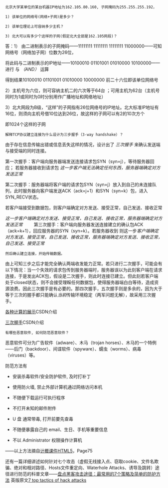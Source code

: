 ```
北京大学某单位的某台机器IP地址为162.105.80.160, 子网掩码为255.255.255.192，

1) 该单位的网络号(网络+子网)是多少？

2) 该单位理论上可容纳多少主机？

3) 北大可以有多少个这样的子网(假定北大全部是162.105网段)？
```
答：1） 由二进制表示的子网掩码——11111111 11111111 11111111 11000000——可知网络号（网络加子网）位数为26位，

将此码与二进制表示的IP地址——10100010 01101001 01010000 10100000——进行 与 *（AND）* 运算

得到结果10100010 01101001 01010000 10000000 前二十六位即该单位网络号

2）主机号为六位，则可容纳主机二的六次等于64台  ；可用主机为62台（主机号同时为1或同时为0时分别用作广播地址和网络地址）

3）北大网段为B级，“这样”的子网指有26位网络号的IP地址。北大标准IP地址有16位，则须向主机号借10位达到26位，故这样的子网可以有2的10次方个

即1024个这样的子网

```
解释TCP协议建立连接为什么设计为三步握手（3-way handshake）？
```

由于存在信息传输出错或信息丢失这样的情况，设计出了 *三次握手* 来确认发送端与接受端的同时连接。

第一次握手：客户端向服务器端发送连接请求包SYN（syn=j），等待服务器回应； 若服务器接收到请求包 *这一步客户端无法确定任何东西，服务器端确定对方发送正常*

第二次握手：服务器端将客户端的请求包SYN（syn=j）放入到自己的未连接队列，此时服务器向客户端发送ACK（ack=j+1）和SYN（syn=k）包，进入SYN_RECV状态。
     
   若客户端接受到数据包，则客户端确定对方发送、接受正常，自己发送、接收正常
  
  *这一步客户端确定对方发送、接受正常，自己发送、接收正常，服务器端确定对方发送正常*
　　
第三次握手：客户端向服务器发送连接建立的确认包ACK（ack=k+1），回应服务器的SYN（syn=k）。若服务器收到
    则这一步*客户端确定对方发送、接受正常，自己发送、接收正常，服务器端确定对方发送、接收正常，自己发送、接受正常*
    
    然后确认建立连接，开始传输数据。
    
由上可知三步之后才能完全确认两端收发能力正常。若只进行二次握手，可能会有以下情况：当一个失效的请求包传到服务器端时，服务器误以为此刻客户端在请求连接，于是发出ACK包，假设是二次握手，则此时连接已建立。但此刻若客户端处于closed状态，则不会接受理睬任何数据包，使得服务器端白白等待，造成资源浪费。因此三次握手是有必要的。那四次握手，五次握手则是多余的，因为大于等于三次的握手都只能确认*当前*传输环境稳定（两军问题无解），故采用三次握手。

[各种计算的展示](https://blog.csdn.net/Leichelle/article/details/8217022)CSDN介绍

[三次握手](https://blog.csdn.net/zixiaomuwu/article/details/60965466)CSDN介绍

```
有哪些恶意软件, 如何防范恶意软件？
```
恶意软件可分为广告软件（adware）、木马（trojan horses）、木马的一个特例——后门（backdoor）、间谍软件（spyware）、蠕虫（worms）、病毒（viruses）等。

防范方法有

- 安装杀毒软件/安全防护软件, 及时打补丁

- 使用防火墙, 禁止外部计算机通过网络访问本机

- 不随便下载运行可执行程序

- 不打开未知的邮件附件

- U 盘 通常带毒, 打开前要先查毒

- 不随便暴露自己的 email、生日、手机等重要信息

- 不以 Administrator 权限操作计算机

——以上方法摘自[计概课件HTML5](https://caodg.github.io/ic/slides/05.network/#1)，Page75

还有一篇详细讲述如何针对七个攻击（虚假无线接入点、窃取cookie、文件名欺骗、绝对和相对路径、Hosts文件重定向、Waterhole Attacks、诱导及跳转）途径进行防范的科普文章——[盘点黑客攻击途径：最常用的7个策略及简单的防护方法](https://www.csdn.net/article/2013-10-08/2817116-7-top-tactics-of-hack-attacks)
英版原文[7 top tactics of hack attacks](https://www.pcworld.com/article/2052601/7-top-tactics-of-hack-attacks.html)
